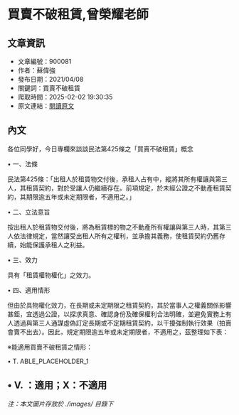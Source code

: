 # 買賣不破租賃,曾榮耀老師

## 文章資訊
- 文章編號：900081
- 作者：蘇偉強
- 發布日期：2021/04/08
- 關鍵詞：買賣不破租賃
- 爬取時間：2025-02-02 19:30:35
- 原文連結：[閱讀原文](https://real-estate.get.com.tw/Columns/detail.aspx?no=900081)

## 內文
各位同學好，今日專欄來談談民法第425條之「買賣不破租賃」概念

• 一、法條

民法第425條：「出租人於租賃物交付後，承租人占有中，縱將其所有權讓與第三人，其租賃契約，對於受讓人仍繼續存在。前項規定，於未經公證之不動產租賃契約，其期限逾五年或未定期限者，不適用之。」

• 二、立法意旨

按出租人於租賃物交付後，將為租賃標的物之不動產所有權讓與第三人時，其第三人依法律規定，當然讓受出租人所有之權利，並承擔其義務，使租賃契約仍舊存續，始能保護承租人之利益。

• 三、效力

具有「租賃權物權化」之效力。

• 四、適用情形

但由於具物權化效力，在長期或未定期限之租賃契約，其於當事人之權義關係影響甚鉅，宜透過公證，以探求真意、確認身份及確保權利合法明確，並避免實務上有人透過與第三人通謀虛偽訂定長期或不定期租賃契約，以干擾強制執行效果（拍賣會賣不出去）。因此，規定期限逾五年或未定期限者，不適用之，茲整理如下表：

※能適用買賣不破租賃之情形：

• T. ABLE_PLACEHOLDER_1

• V. ：適用；X：不適用
---
*注：本文圖片存放於 ./images/ 目錄下*
